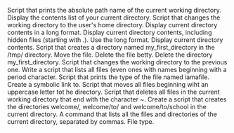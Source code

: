 Script that prints the absolute path name of the current working directory.
Display the contents list of your current directory.
Script that changes the working directory to the user's home directory.
Display current directory contents in a long format.
Display current directory contents, including hidden files (starting with .). Use the long format.
Display current directory contents.
Script that creates a directory named my_first_directory in the /tmp/ directory.
Move the file.
Delete the file betty.
Delete the directory my_first_directory.
Script that changes the working directory to the previous one.
Write a script that lists all files (even ones with names beginning with a period character.
Script that prints the type of the file named iamafile.
Create a symbolic link to.
Script that moves all files beginning wiht an uppercase letter tot he directory.
Script that deletes all files in the current working directory that end with the character ~.
Create a script that creates the directories welcome/, welcome/to/ and welcome/to/school in the current directory.
A command that lists all the files and directories of the current directory, separated by commas.
File type.
